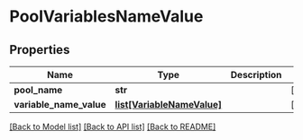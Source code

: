 # PoolVariablesNameValue

## Properties
Name | Type | Description | Notes
------------ | ------------- | ------------- | -------------
**pool_name** | **str** |  | [optional] 
**variable_name_value** | [**list[VariableNameValue]**](VariableNameValue.md) |  | [optional] 

[[Back to Model list]](../README.md#documentation-for-models) [[Back to API list]](../README.md#documentation-for-api-endpoints) [[Back to README]](../README.md)


